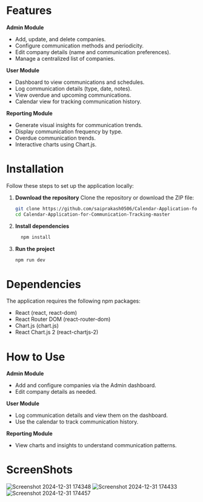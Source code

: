 

# Features
__Admin Module__

* Add, update, and delete companies.
* Configure communication methods and periodicity.
* Edit company details (name and communication preferences).
* Manage a centralized list of companies.

__User Module__
* Dashboard to view communications and schedules.
* Log communication details (type, date, notes).
* View overdue and upcoming communications.
* Calendar view for tracking communication history.

__Reporting Module__
* Generate visual insights for communication trends.
* Display communication frequency by type.
* Overdue communication trends.
* Interactive charts using Chart.js.


# Installation

Follow these steps to set up the application locally:

1. **Download the repository**
   Clone the repository or download the ZIP file:
   ```bash
   git clone https://github.com/saiprakash0506/Calendar-Application-for-Communication-Tracking-ENTNT
   cd Calendar-Application-for-Communication-Tracking-master

2. **Install dependencies**
   ```bash
     npm install

3. **Run the project**
     ```bash
    npm run dev


# Dependencies
The application requires the following npm packages:
- React (react, react-dom)
- React Router DOM (react-router-dom)
- Chart.js (chart.js)
- React Chart.js 2 (react-chartjs-2)


# How to Use
__Admin Module__
* Add and configure companies via the Admin dashboard.
* Edit company details as needed.

__User Module__
* Log communication details and view them on the dashboard.
* Use the calendar to track communication history.

__Reporting Module__
* View charts and insights to understand communication patterns.


# ScreenShots
![Screenshot 2024-12-31 174348](https://github.com/user-attachments/assets/84cb6fc1-d435-4c41-86cc-b7e7877aed78)
![Screenshot 2024-12-31 174433](https://github.com/user-attachments/assets/997ce777-30e1-49b2-ba97-3fa905dcdfc3)
![Screenshot 2024-12-31 174457](https://github.com/user-attachments/assets/0507712d-ffa1-45e6-b51c-f391ed167f82)




